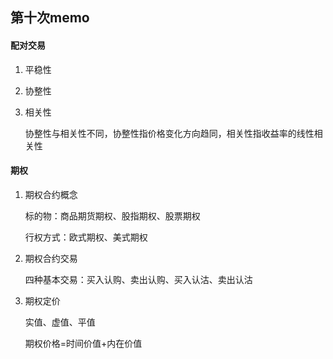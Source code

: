 ## 第十次memo

#### 配对交易

1. 平稳性

2. 协整性

3. 相关性

   协整性与相关性不同，协整性指价格变化方向趋同，相关性指收益率的线性相关性

#### 期权

1. 期权合约概念

   标的物：商品期货期权、股指期权、股票期权

   行权方式：欧式期权、美式期权

2. 期权合约交易

   四种基本交易：买入认购、卖出认购、买入认沽、卖出认沽

3. 期权定价

   实值、虚值、平值

   期权价格=时间价值+内在价值
